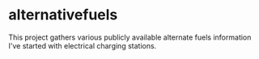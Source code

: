 
# alternativefuels

This project gathers various publicly available alternate fuels information
I've started with electrical charging stations.

